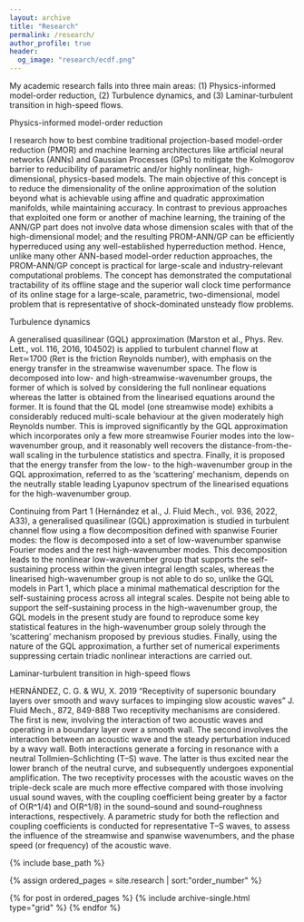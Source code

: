 ```yaml
---
layout: archive
title: "Research"
permalink: /research/
author_profile: true
header:
  og_image: "research/ecdf.png"
---
```


My academic research falls into three main areas: (1) Physics-informed model-order reduction, (2) Turbulence dynamics, and (3) Laminar-turbulent transition
in high-speed flows.

Physics-informed model-order reduction

I research how to best combine traditional projection-based model-order reduction (PMOR) and machine learning architectures like artificial neural networks
 (ANNs) and Gaussian Processes (GPs) to mitigate the Kolmogorov barrier to reducibility of parametric and/or highly nonlinear, high-dimensional, 
physics-based models. The main objective of this concept is to reduce the dimensionality of the online approximation of the solution beyond what is 
achievable using affine and quadratic approximation manifolds, while maintaining accuracy. In contrast to previous approaches that exploited one form or 
another of machine learning, the training of the ANN/GP part does not involve data whose dimension scales with that of the high-dimensional model; and the 
resulting PROM-ANN/GP can be efficiently hyperreduced using any well-established hyperreduction method. Hence, unlike many other ANN-based model-order 
reduction approaches, the PROM-ANN/GP concept is practical for large-scale and industry-relevant computational problems. The concept has demonstrated
 the computational tractability of its offline stage and the superior wall clock time performance of its online stage for a large-scale, parametric, 
two-dimensional, model problem that is representative of shock-dominated unsteady flow problems.

Turbulence dynamics

A generalised quasilinear (GQL) approximation (Marston et al., Phys. Rev. Lett., vol. 116, 2016, 104502) is applied to turbulent channel flow at Reτ≃1700 
(Reτ is the friction Reynolds number), with emphasis on the energy transfer in the streamwise wavenumber space. The flow is decomposed into low- and 
high-streamwise-wavenumber groups, the former of which is solved by considering the full nonlinear equations whereas the latter is obtained from the 
linearised equations around the former. It is found that the QL model (one streamwise mode) exhibits a considerably reduced multi-scale behaviour at the 
given moderately high Reynolds number. This is improved significantly by the GQL approximation which incorporates only a few more streamwise Fourier modes 
into the low-wavenumber group, and it reasonably well recovers the distance-from-the-wall scaling in the turbulence statistics and spectra. Finally, it is 
proposed that the energy transfer from the low- to the high-wavenumber group in the GQL approximation, referred to as the ‘scattering’ mechanism, depends 
on the neutrally stable leading Lyapunov spectrum of the linearised equations for the high-wavenumber group.


Continuing from Part 1 (Hernández et al., J. Fluid Mech., vol. 936, 2022, A33), a generalised quasilinear (GQL) approximation is studied in turbulent 
channel flow using a flow decomposition defined with spanwise Fourier modes: the flow is decomposed into a set of low-wavenumber spanwise Fourier modes and 
the rest high-wavenumber modes. This decomposition leads to the nonlinear low-wavenumber group that supports the self-sustaining process within the given 
integral length scales, whereas the linearised high-wavenumber group is not able to do so, unlike the GQL models in Part 1, which place a minimal 
mathematical description for the self-sustaining process across all integral scales. Despite not being able to support the self-sustaining process in the 
high-wavenumber group, the GQL models in the present study are found to reproduce some key statistical features in the high-wavenumber group solely through 
the ‘scattering’ mechanism proposed by previous studies. Finally, using the nature of the GQL approximation, a further set of numerical experiments 
suppressing certain triadic nonlinear interactions are carried out.


Laminar-turbulent transition in high-speed flows

HERNÁNDEZ, C. G. & WU, X. 2019 “Receptivity of supersonic boundary layers over smooth and wavy surfaces to impinging slow acoustic waves” J. Fluid Mech., 872, 849-888
Two receptivity mechanisms are considered. The first is new, involving the interaction of two acoustic waves and operating in a boundary layer over a smooth wall. The second involves the interaction between an acoustic wave and the steady perturbation induced by a wavy wall. Both interactions generate a forcing in resonance with a neutral Tollmien–Schlichting (T–S) wave. The latter is thus excited near the lower branch of the neutral curve, and subsequently undergoes exponential amplification. The two receptivity processes with the acoustic waves on the triple-deck scale are much more effective compared with those involving usual sound waves, with the coupling coefficient being greater by a factor of O(R^1/4) and O(R^1/8) in the sound–sound and sound–roughness interactions, respectively. A parametric study for both the reflection and coupling coefficients is conducted for representative T–S waves, to assess the influence of the streamwise and spanwise wavenumbers, and the phase speed (or frequency) of the acoustic wave.







<nbsp>

{% include base_path %}

{% assign ordered_pages = site.research | sort:"order_number" %}

{% for post in ordered_pages %}
  {% include archive-single.html type="grid" %}
{% endfor %}
